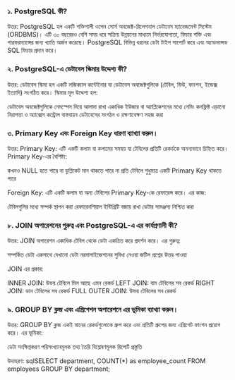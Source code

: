 ### ১. PostgreSQL কী?
উত্তর: PostgreSQL হল একটি শক্তিশালী ওপেন সোর্স অবজেক্ট-রিলেশনাল ডেটাবেস ম্যানেজমেন্ট সিস্টেম (ORDBMS)। এটি ৩০ বছরেরও বেশি সময় ধরে সক্রিয় উন্নয়নের মাধ্যমে নির্ভরযোগ্যতা, ফিচার শক্তি এবং পারফরম্যান্সের জন্য খ্যাতি অর্জন করেছে। PostgreSQL বিভিন্ন ধরনের ডেটা টাইপ সাপোর্ট করে এবং অ্যাডভান্সড SQL ফিচার প্রদান করে।
### ২. PostgreSQL-এ ডেটাবেস স্কিমার উদ্দেশ্য কী?
উত্তর: ডেটাবেস স্কিমা হল একটি লজিক্যাল কন্টেইনার যা ডেটাবেস অবজেক্টগুলিকে (টেবিল, ভিউ, ফাংশন, ইন্ডেক্স ইত্যাদি) সংগঠিত করে। স্কিমার মূল উদ্দেশ্য হল:

ডেটাবেস অবজেক্টগুলিকে নেমস্পেস দিয়ে আলাদা রাখা
একাধিক ইউজার বা অ্যাপ্লিকেশনের মধ্যে নেমিং কনফ্লিক্ট এড়ানো
নিরাপত্তা ও অ্যাক্সেস কন্ট্রোল বাস্তবায়ন
ডেটাবেসের সংগঠন ও রক্ষণাবেক্ষণ সহজ করা

### ৩. Primary Key এবং Foreign Key ধারণা ব্যাখ্যা করুন।
উত্তর:
Primary Key: এটি একটি কলাম বা কলামের সমন্বয় যা টেবিলের প্রতিটি রেকর্ডকে অনন্যভাবে চিহ্নিত করে। Primary Key-এর বৈশিষ্ট্য:

কখনও NULL হতে পারে না
ডুপ্লিকেট মান থাকতে পারে না
প্রতি টেবিলে শুধুমাত্র একটি Primary Key থাকতে পারে

Foreign Key: এটি একটি কলাম যা অন্য টেবিলের Primary Key-কে রেফারেন্স করে। এর কাজ:

টেবিলগুলির মধ্যে সম্পর্ক স্থাপন করা
রেফারেনশিয়াল ইন্টিগ্রিটি বজায় রাখা
ডেটার সামঞ্জস্য নিশ্চিত করা

### ৮. JOIN অপারেশনের গুরুত্ব এবং PostgreSQL-এ এর কার্যপ্রণালী কী?
উত্তর: JOIN অপারেশন একাধিক টেবিল থেকে ডেটা একত্রিত করে প্রদর্শন করে। এর গুরুত্ব:

সম্পর্কিত ডেটা একসাথে দেখানো
ডেটা নরমালাইজেশনের সুবিধা নেওয়া
জটিল প্রশ্নের উত্তর পাওয়া

JOIN এর প্রকার:

INNER JOIN: উভয় টেবিলে মিল আছে এমন রেকর্ড
LEFT JOIN: বাম টেবিলের সব রেকর্ড
RIGHT JOIN: ডান টেবিলের সব রেকর্ড
FULL OUTER JOIN: উভয় টেবিলের সব রেকর্ড

### ৯. GROUP BY ক্লজ এবং এগ্রিগেশন অপারেশনে এর ভূমিকা ব্যাখ্যা করুন।
উত্তর: GROUP BY ক্লজ একই মানের রেকর্ডগুলোকে গ্রুপ করে এবং প্রতিটি গ্রুপের জন্য এগ্রিগেট ফাংশন প্রয়োগ করে। এর ভূমিকা:

ডেটা সংক্ষিপ্তকরণ
পরিসংখ্যানমূলক তথ্য তৈরি
বিশ্লেষণমূলক রিপোর্ট প্রস্তুতি

উদাহরণ:
sqlSELECT department, COUNT(*) as employee_count
FROM employees 
GROUP BY department;
